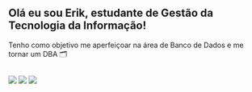 ## Olá eu sou Erik, estudante de Gestão da Tecnologia da Informação!

Tenho como objetivo me aperfeiçoar na área de Banco de Dados e me tornar um DBA 🗂
  

  ##
<div> 
 <a href="https://br.linkedin.com/in/erik-pereira-lima-81750724a?trk=people-guest_people_search-card" target="_blank"><img src="https://img.shields.io/badge/-LinkedIn-%230077B5?style=for-the-badge&logo=linkedin&logoColor=white" target="_blank"></a>
 <a href="https://discord.gg/wagxzStdcR" target="_blank"><img src="https://img.shields.io/badge/Discord-7289DA?style=for-the-badge&logo=discord&logoColor=white" target="_blank"></a> 
 <a href = "mailto:eriklima0303@gmail.com"><img src="https://img.shields.io/badge/-Gmail-%23333?style=for-the-badge&logo=gmail&logoColor=white" target="_blank"></a>
</div>
